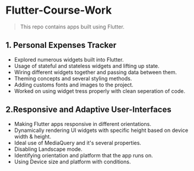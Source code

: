 # Flutter-Course-Work

>This repo contains apps built using Flutter.

## 1. Personal Expenses Tracker
 * Explored numerous widgets built into Flutter.
 * Usage of stateful and stateless widgets and lifting up state.
 * Wiring different widgets together and passing data between them.
 * Theming concepts and several styling methods.
 * Adding customs fonts and images to the project.
 * Worked on using widget tress properly with clean seperation of code.
 
 ## 2.Responsive and Adaptive User-Interfaces
 * Making Flutter apps responsive in different orientations.
 * Dynamically rendering UI widgets with specific height based on device width & height.
 * Ideal use of MediaQuery and it's several properties.
 * Disabling Landscape mode.
 * Identifying orientation and platform that the app runs on.
 * Using Device size and platform with conditions.

